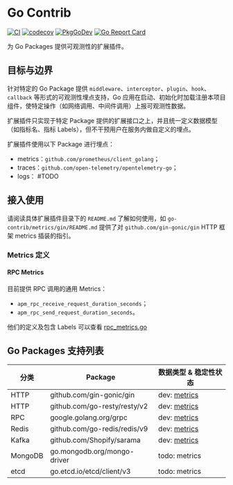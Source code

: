 # Go Contrib

[![CI](https://github.com/quwan-sre/observability-go-contrib/actions/workflows/e2e-test.yml/badge.svg)](https://github.com/quwan-sre/observability-go-contrib/actions?query=branch%3Amaster)
[![codecov](https://codecov.io/gh/quwan-sre/observability-go-contrib/graph/badge.svg?token=SQMXEVX0R4)](https://codecov.io/gh/quwan-sre/observability-go-contrib)
[![PkgGoDev](https://pkg.go.dev/badge/github.com/quwan-sre/observability-go-contrib)](https://pkg.go.dev/github.com/quwan-sre/observability-go-contrib)
[![Go Report Card](https://goreportcard.com/badge/github.com/quwan-sre/observability-go-contrib)](https://goreportcard.com/report/github.com/quwan-sre/observability-go-contrib)

为 Go Packages 提供可观测性的扩展插件。

## 目标与边界
针对特定的 Go Package 提供 `middleware`、`interceptor`、`plugin`、`hook`、`callback` 等形式的可观测性埋点支持，Go 应用在启动、初始化时加载注册本项目组件，使特定操作（如网络调用、中间件调用）上报可观测性数据。

扩展插件只实现于特定 Package 提供的扩展接口之上，并且统一定义数据模型（如指标名、指标 Labels），但不干预用户在服务内做自定义的埋点。

扩展插件使用以下 Package 进行埋点：
- metrics：`github.com/prometheus/client_golang`；
- traces：`github.com/open-telemetry/opentelemetry-go`；
- logs： #TODO

## 接入使用
请阅读具体扩展插件目录下的 `README.md` 了解如何使用，如 `go-contrib/metrics/gin/README.md` 提供了对 `github.com/gin-gonic/gin` HTTP 框架 metrics 插装的指引。

### Metrics 定义
#### RPC Metrics
目前提供 RPC 调用的通用 Metrics：
- `apm_rpc_receive_request_duration_seconds`；
- `apm_rpc_send_request_duration_seconds`。

他们的定义及包含 Labels 可以查看 [rpc_metrics.go](./metrics/common/rpc_metrics.go)

## Go Packages 支持列表

| 分类    | Package                      | 数据类型  & 稳定性状态                                                                                       |
|---------|------------------------------|-----------------------------------------------------------------------------------------------------|
| HTTP    | github.com/gin-gonic/gin     | dev:  [metrics](https://github.com/quwan-sre/observability-go-contrib/tree/master/metrics/gin)      |
| HTTP    | github.com/go-resty/resty/v2 | dev:  [metrics](https://github.com/quwan-sre/observability-go-contrib/tree/master/metrics/resty)    |
| RPC     | google.golang.org/grpc       | dev:  [metrics](https://github.com/quwan-sre/observability-go-contrib/tree/master/metrics/grpc)     |
| Redis   | github.com/go-redis/redis/v9 | dev:  [metrics](https://github.com/quwan-sre/observability-go-contrib/tree/master/metrics/go-redis) |
| Kafka   | github.com/Shopify/sarama    | dev:  [metrics](https://github.com/quwan-sre/observability-go-contrib/tree/master/metrics/sarama)   |
| MongoDB | go.mongodb.org/mongo-driver  | todo: metrics                                                                                       |
| etcd    | go.etcd.io/etcd/client/v3    | todo: metrics                                                                                       |
